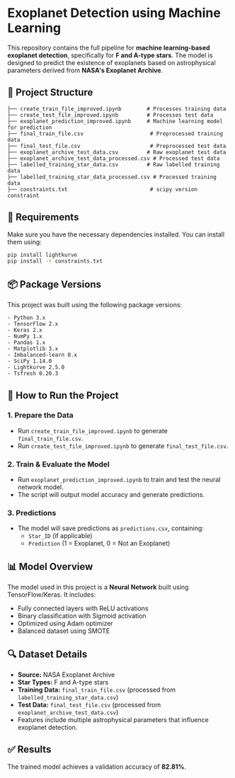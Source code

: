 # Exoplanet Detection using Machine Learning

This repository contains the full pipeline for **machine learning-based exoplanet detection**, specifically for **F and A-type stars**. The model is designed to predict the existence of exoplanets based on astrophysical parameters derived from **NASA's Exoplanet Archive**.

## 📂 Project Structure
```
├── create_train_file_improved.ipynb        # Processes training data
├── create_test_file_improved.ipynb         # Processes test data
├── exoplanet_prediction_improved.ipynb     # Machine learning model for prediction
├── final_train_file.csv                     # Preprocessed training data
├── final_test_file.csv                      # Preprocessed test data
├── exoplanet_archive_test_data.csv         # Raw exoplanet test data
├── exoplanet_archive_test_data_processed.csv # Processed test data
├── labelled_training_star_data.csv         # Raw labelled training data
├── labelled_training_star_data_processed.csv # Processed training data
├── constraints.txt                          # scipy version constraint
```

## 📌 Requirements
Make sure you have the necessary dependencies installed. You can install them using:
```bash
pip install lightkurve
pip install -r constraints.txt
```

## 📦 Package Versions
This project was built using the following package versions:
```
- Python 3.x
- TensorFlow 2.x
- Keras 2.x
- NumPy 1.x
- Pandas 1.x
- Matplotlib 3.x
- Imbalanced-learn 0.x
- SciPy 1.14.0
- Lightkurve 2.5.0
- Tsfresh 0.20.3
```

## 🚀 How to Run the Project
### **1. Prepare the Data**
- Run `create_train_file_improved.ipynb` to generate `final_train_file.csv`.
- Run `create_test_file_improved.ipynb` to generate `final_test_file.csv`.

### **2. Train & Evaluate the Model**
- Run `exoplanet_prediction_improved.ipynb` to train and test the neural network model.
- The script will output model accuracy and generate predictions.

### **3. Predictions**
- The model will save predictions as `predictions.csv`, containing:
  - `Star_ID` (if applicable)
  - `Prediction` (1 = Exoplanet, 0 = Not an Exoplanet)

## 📊 Model Overview
The model used in this project is a **Neural Network** built using TensorFlow/Keras. It includes:
- Fully connected layers with ReLU activations
- Binary classification with Sigmoid activation
- Optimized using Adam optimizer
- Balanced dataset using SMOTE

## 🔍 Dataset Details
- **Source:** NASA Exoplanet Archive
- **Star Types:** F and A-type stars
- **Training Data:** `final_train_file.csv` (processed from `labelled_training_star_data.csv`)
- **Test Data:** `final_test_file.csv` (processed from `exoplanet_archive_test_data.csv`)
- Features include multiple astrophysical parameters that influence exoplanet detection.

## ✅ Results
The trained model achieves a validation accuracy of **82.81%**.

